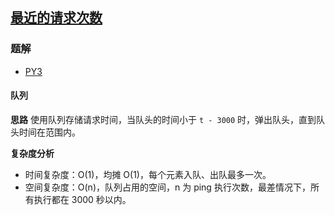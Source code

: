 ## [最近的请求次数](https://leetcode-cn.com/problems/number-of-recent-calls/)

### 题解
+ [PY3](../../py3/1024/933.py)

#### 队列
**思路**
使用队列存储请求时间，当队头的时间小于 `t - 3000` 时，弹出队头，直到队头时间在范围内。

**复杂度分析**
+ 时间复杂度：O(1)，均摊 O(1)，每个元素入队、出队最多一次。
+ 空间复杂度：O(n)，队列占用的空间，n 为 ping 执行次数，最差情况下，所有执行都在 3000 秒以内。